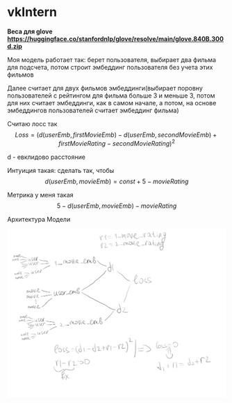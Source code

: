 # vkIntern

**Веса для glove https://huggingface.co/stanfordnlp/glove/resolve/main/glove.840B.300d.zip**

Моя модель работает так: берет пользователя, выбирает два фильма для подсчета, потом строит эмбеддинг пользователя без учета этих фильмов

Далее считает для двух фильмов эмбеддинги(выбирает поровну пользователей с рейтингом для фильма больше 3 и меньше 3, потом для них считает эмбеддинги, как в самом начале, а потом, на основе эмбеддингов пользователей считает эмбеддинг фильма)

Считаю лосс так $$Loss = (d(userEmb, firstMovieEmb) - d(userEmb, secondMovieEmb) + firstMovieRating - secondMovieRating)^2$$

d - евклидово расстояние

Интуиция такая: сделать так, чтобы $$d(userEmb, movieEmb) = const + 5 - movieRating$$

Метрика у меня такая $$5 - d(userEmb, movieEmb) - movieRating$$

Архитектура Модели





![](model.jpg)

